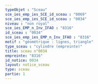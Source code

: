 ```yaml
---
typeObjet : "Sceau"
sce_ies_emp_ies_SCE_id_sceau : "0069"
sce_ies_emp_ies_SCE_id_sceau : "0034"
niveau : "non royal"
sce_ies_EMP_n_Inv_IFAO : "8316"
id_sceau : "0034"
sce_ies_emp_ies_EMP_n_Inv_IFAO : "8316"
motif : "géométrique : lignes, triangle"
type_sceau : "cylindre (empreinte)"
title: sceau n°0034
empreinte: "8316"
id_notice: 0034
layout: notice_sceau
type: sceau
partie: 1
---
```

